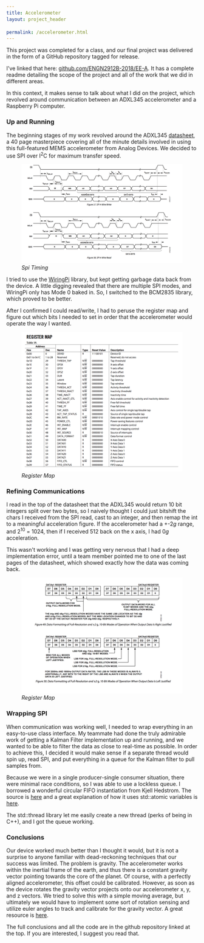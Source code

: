 ```yaml
---
title: Accelerometer
layout: project_header

permalink: /accelerometer.html
---
```


This project was completed for a class, and our final project was delivered in the form of a GitHub repository tagged for release.

I've linked that here: [github.com/ENGN2912B-2018/EE-A](https://github.com/ENGN2912B-2018/EE-A). It has a complete readme detailing the scope of the project and all of the work that we did in different areas.

In this context, it makes sense to talk about what I did on the project, which revolved around communication between an ADXL345 accelerometer and a Raspberry Pi computer.

### Up and Running
The beginning stages of my work revolved around the ADXL345 [datasheet](https://www.analog.com/media/en/technical-documentation/data-sheets/ADXL345.pdf), a 40 page masterpiece covering all of the minute details involved in using this full-featured MEMS accelerometer from Analog Devices. We decided to use SPI over I<sup>2</sup>C for maximum transfer speed.

<figure>
  <img src="/assets/accelerometer/spitiming.png" style="width: 50vw"/>
  <figcaption><em> Spi Timing</em></figcaption>
</figure>

I tried to use the [WiringPi](https://projects.drogon.net/category/raspberry-pi/wiringpi-raspberry-pi/) library, but kept getting garbage data back from the device. A little digging revealed that there are multiple SPI modes, and WiringPi only has Mode 0 baked in. So, I switched to the BCM2835 library, which proved to be better.

After I confirmed I could read/write, I had to peruse the register map and figure out which bits I needed to set in order that the accelerometer would operate the way I wanted.

<figure>
  <img src="/assets/accelerometer/registermap.png" style="width: 50vw"/>
  <figcaption><em>Register Map</em></figcaption>
</figure>


### Refining Communications
I read in the top of the datasheet that the ADXL345 would return 10 bit integers split over two bytes, so I naively thought I could just bitshift the chars I received from the SPI read, cast to an integer, and then remap the int to a meaningful acceleration figure. If the accelerometer had a +-2*g* range, and 2<sup>10</sup> = 1024, then if I received 512 back on the x axis, I had 0*g* acceleration.

This wasn't working and I was getting very nervous that I had a deep implementation error, until a team member pointed me to one of the last pages of the datasheet, which showed exactly how the data was coming back.

<figure>
  <img src="/assets/accelerometer/dataformat.png" style="width: 50vw"/>
  <figcaption><em>Register Map</em></figcaption>
</figure>

### Wrapping SPI
When communication was working well, I needed to wrap everything in an easy-to-use class interface. My teammate had done the truly admirable work of getting a Kalman Filter implementation up and running, and we wanted to be able to filter the data as close to real-time as possible. In order to achieve this, I decided it would make sense if a separate thread would spin up, read SPI, and put everything in a queue for the Kalman filter to pull samples from.

Because we were in a single producer-single consumer situation, there were minimal race conditions, so I was able to use a lockless queue. I borrowed a wonderful circular FIFO instantiation from Kjell Hedstrom. The source is [here](https://bitbucket.org/KjellKod/lock-free-wait-free-circularfifo/src) and a great explanation of how it uses std::atomic variables is [here](https://www.codeproject.com/Articles/43510/Lock-Free-Single-Producer-Single-Consumer-Circular).

The std::thread library let me easily create a new thread (perks of being in C++), and I got the queue working.

### Conclusions

Our device worked much better than I thought it would, but it is not a surprise to anyone familiar with dead-reckoning techniques that our success was limited. The problem is gravity. The accelerometer works within the inertial frame of the earth, and thus there is a constant gravity vector pointing towards the core of the planet. Of course, with a perfectly aligned accelerometer, this offset could be calibrated. However, as soon as the device rotates the gravity vector projects onto our accelerometer x, y, and z vectors. We tried to solve this with a simple moving average, but ultimately we would have to implement some sort of rotation sensing and utilize euler angles to track and calibrate for the gravity vector. A great resource is [here](http://www.chrobotics.com/library/understanding-euler-angles).

The full conclusions and all the code are in the github repository linked at the top. If you are interested, I suggest you read that.
